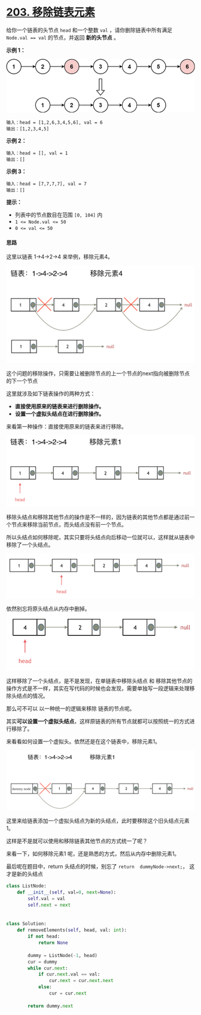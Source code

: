 # [203. 移除链表元素](https://leetcode.cn/problems/remove-linked-list-elements/)

给你一个链表的头节点 `head` 和一个整数 `val` ，请你删除链表中所有满足 `Node.val == val` 的节点，并返回 **新的头节点** 。

 

**示例 1：**

![img](https://raw.githubusercontent.com/affectalways/Flee-as-a-bird-to-your-mountain/main/img/removelinked-list.jpg)

```
输入：head = [1,2,6,3,4,5,6], val = 6
输出：[1,2,3,4,5]
```

**示例 2：**

```
输入：head = [], val = 1
输出：[]
```

**示例 3：**

```
输入：head = [7,7,7,7], val = 7
输出：[]
```

 

**提示：**

- 列表中的节点数目在范围 `[0, 104]` 内
- `1 <= Node.val <= 50`
- `0 <= val <= 50`





#### 思路

这里以链表 1->4->2->4  来举例，移除元素4。

![203_链表删除元素1](https://raw.githubusercontent.com/affectalways/Flee-as-a-bird-to-your-mountain/main/img/20210316095351161.png)

这个问题的移除操作，只需要让被删除节点的上一个节点的next指向被删除节点的下一个节点

这里就涉及如下链表操作的两种方式：

* **直接使用原来的链表来进行删除操作。**
* **设置一个虚拟头结点在进行删除操作。**

来看第一种操作：直接使用原来的链表来进行移除。



![203_链表删除元素3](https://raw.githubusercontent.com/affectalways/Flee-as-a-bird-to-your-mountain/main/img/2021031609544922.png)

移除头结点和移除其他节点的操作是不一样的，因为链表的其他节点都是通过前一个节点来移除当前节点，而头结点没有前一个节点。

所以头结点如何移除呢，其实只要将头结点向后移动一位就可以，这样就从链表中移除了一个头结点。

![203_链表删除元素4](https://raw.githubusercontent.com/affectalways/Flee-as-a-bird-to-your-mountain/main/img/20210316095512470.png)

依然别忘将原头结点从内存中删掉。
![203_链表删除元素5](https://raw.githubusercontent.com/affectalways/Flee-as-a-bird-to-your-mountain/main/img/20210316095543775.png)


这样移除了一个头结点，是不是发现，在单链表中移除头结点 和 移除其他节点的操作方式是不一样，其实在写代码的时候也会发现，需要单独写一段逻辑来处理移除头结点的情况。

那么可不可以 以一种统一的逻辑来移除 链表的节点呢。

其实**可以设置一个虚拟头结点**，这样原链表的所有节点就都可以按照统一的方式进行移除了。

来看看如何设置一个虚拟头。依然还是在这个链表中，移除元素1。

![203_链表删除元素6](https://raw.githubusercontent.com/affectalways/Flee-as-a-bird-to-your-mountain/main/img/20210316095619221.png)

这里来给链表添加一个虚拟头结点为新的头结点，此时要移除这个旧头结点元素1。

这样是不是就可以使用和移除链表其他节点的方式统一了呢？

来看一下，如何移除元素1 呢，还是熟悉的方式，然后从内存中删除元素1。

最后呢在题目中，return 头结点的时候，别忘了 `return  dummyNode->next;`， 这才是新的头结点

```python
class ListNode:
    def __init__(self, val=0, next=None):
        self.val = val
        self.next = next


class Solution:
    def removeElements(self, head, val: int):
        if not head:
            return None

        dummy = ListNode(-1, head)
        cur = dummy
        while cur.next:
            if cur.next.val == val:
                cur.next = cur.next.next
            else:
                cur = cur.next
                
        return dummy.next
```

